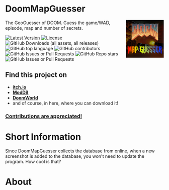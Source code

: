 # DoomMapGuesser
<img src="https://raw.githubusercontent.com/MF366-Coding/DoomMapGuesser/main/assets/full_logo.png" alt="DoomMapGuesser's logo" align="right" width="120" height="120">

The GeoGuesser of DOOM. Guess the game/WAD, episode, map and number of secrets.

[![Latest Version](https://img.shields.io/github/v/tag/MF366-Coding/DoomMapGuesser?color=brown)](https://github.com/MF366-Coding/DoomMapGuesser/releases/latest)
[![License](https://img.shields.io/github/license/MF366-Coding/DoomMapGuesser)](https://raw.githubusercontent.com/MF366-Coding/DommMapGuesser/main/LICENSE)
![GitHub Downloads (all assets, all releases)](https://img.shields.io/github/downloads/MF366-Coding/DoomMapGuesser/total?color=yellow)
![GitHub top language](https://img.shields.io/github/languages/top/MF366-Coding/DoomMapGuesser)
![GitHub contributors](https://img.shields.io/github/contributors/MF366-Coding/DoomMapGuesser?color=black)
![GitHub Issues or Pull Requests](https://img.shields.io/github/issues-pr/MF366-Coding/DoomMapGuesser?style=flat&color=green)
![GitHub Repo stars](https://img.shields.io/github/stars/MF366-Coding/DoomMapGuesser?color=red)
![GitHub Issues or Pull Requests](https://img.shields.io/github/issues/MF366-Coding/DoomMapGuesser?style=flat&color=purple) 

## Find this project on
* [**itch.io**](https://mf366.itch.io/doommapguesser)
* [**ModDB**](https://www.moddb.com/games/doommapguesser)
* [**DoomWorld**](https://www.doomworld.com/forum/topic/146388-doommapguesser-the-geoguesser-of-doom/?tab=comments#comment-2821321)
* and of course, in here, where you can download it!

### [Contributions are appreciated!](https://github.com/MF366-Coding/DoomMapGuesser/blob/main/TODO.md)

# Short Information
Since DoomMapGuesser collects the database from online, when a new screenshot is added to the database, you won't need to update the program. How cool is that?

# About 
